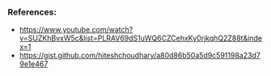 ### References:

- https://www.youtube.com/watch?v=SUZKhBvxW5c&list=PLRAV69dS1uWQ6CZCehxKy0rjkqhQ2Z88t&index=1
- https://gist.github.com/hiteshchoudhary/a80d86b50a5d9c591198a23d79e1e467
